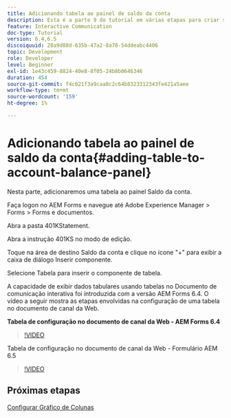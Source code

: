 ```yaml
---
title: Adicionando tabela ao painel de saldo da conta
description: Esta é a parte 9 do tutorial em várias etapas para criar seu primeiro documento de comunicação interativo.Nesta parte, adicionaremos uma tabela ao painel Saldo da conta.
feature: Interactive Communication
doc-type: Tutorial
version: 6.4,6.5
discoiquuid: 28a9d88d-635b-47a2-8a78-54ddeabc4406
topic: Development
role: Developer
level: Beginner
exl-id: 1e43c459-8824-40e8-8f05-24b8b0646346
duration: 454
source-git-commit: f4c621f3a9caa8c2c64b8323312343fe421a5aee
workflow-type: tm+mt
source-wordcount: '159'
ht-degree: 1%

---
```


# Adicionando tabela ao painel de saldo da conta{#adding-table-to-account-balance-panel}

Nesta parte, adicionaremos uma tabela ao painel Saldo da conta.

Faça logon no AEM Forms e navegue até Adobe Experience Manager > Forms > Forms e documentos.

Abra a pasta 401KStatement.

Abra a instrução 401KS no modo de edição.

Toque na área de destino Saldo da conta e clique no ícone &quot;+&quot; para exibir a caixa de diálogo Inserir componente.

Selecione Tabela para inserir o componente de tabela.

A capacidade de exibir dados tabulares usando tabelas no Documento de comunicação interativa foi introduzida com a versão AEM Forms 6.4. O vídeo a seguir mostra as etapas envolvidas na configuração de uma tabela no documento de canal da Web.

**Tabela de configuração no documento de canal da Web - AEM Forms 6.4**

>[!VIDEO](https://video.tv.adobe.com/v/22360?quality=12&learn=on)

Tabela de configuração no documento de canal da Web - Formulário AEM 6.5

>[!VIDEO](https://video.tv.adobe.com/v/27847?quality=12&learn=on)

## Próximas etapas

[Configurar Gráfico de Colunas](./partten.md)

